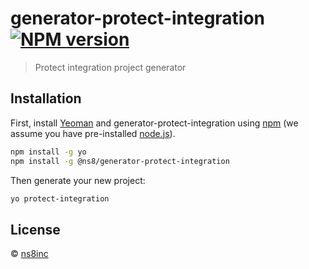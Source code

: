 # generator-protect-integration [![NPM version][npm-image]][npm-url]
> Protect integration project generator

## Installation

First, install [Yeoman](http://yeoman.io) and generator-protect-integration using [npm](https://www.npmjs.com/) (we assume you have pre-installed [node.js](https://nodejs.org/)).

```bash
npm install -g yo
npm install -g @ns8/generator-protect-integration
```

Then generate your new project:

```bash
yo protect-integration
```

## License

 © [ns8inc](https://ns8.com)


[npm-image]: https://badge.fury.io/js/generator-protect-integration.svg
[npm-url]: https://npmjs.org/package/generator-protect-integration
